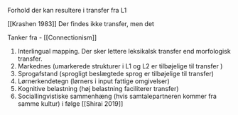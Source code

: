 Forhold der kan resultere i transfer fra L1 

[[Krashen 1983]]
Der findes ikke transfer, men det 


Tanker fra - 
[[Connectionism]]

1. Interlingual mapping. Der sker lettere leksikalsk transfer end morfologisk transfer. 
2. Markednes (umarkerede strukturer i L1 og L2 er tilbøjelige til transfer )
3. Sprogafstand (sprogligt beslægtede sprog er tilbøjelige til transfer)
4. Lørnerkendetegn (lørners i input fattige omgivelser)
5. Kognitive belastning (høj belastning faciliterer transfer)
6. Sociallingvistiske sammenhæng (hvis samtalepartneren kommer fra samme kultur)
i følge [[Shirai 2019]]